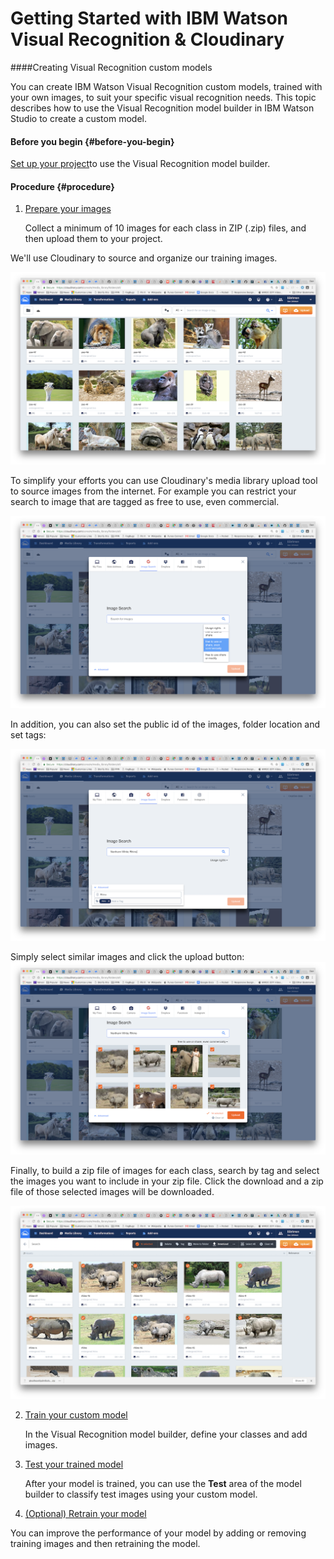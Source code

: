 # Getting Started with IBM Watson Visual Recognition & Cloudinary

####Creating Visual Recognition custom models

You can create IBM Watson Visual Recognition custom models, trained with your own images, to suit your specific visual recognition needs. This topic describes how to use the Visual Recognition model builder in IBM Watson Studio to create a custom model.



#### Before you begin {#before-you-begin}

[Set up your project](https://dataplatform.ibm.com/docs/content/analyze-data/visual-recognition-setting-up.html)to use the Visual Recognition model builder.



#### Procedure {#procedure}

1. [Prepare your images](https://dataplatform.ibm.com/docs/content/analyze-data/visual-recognition-prepare.html)
 
   Collect a minimum of 10 images for each class in ZIP \(.zip\) files, and then upload them to your project.
   
We'll use Cloudinary to source and organize our training images.

![](/assets/media-library.png)
   
   
To simplify your efforts you can use Cloudinary's media library upload tool to source images from the internet.  For example you can restrict your search to image that are tagged as free to use, even commercial.

![](/assets/rights.png)

In addition, you can also set the public id of the images, folder location and set tags:

![](/assets/media-search.png)

Simply select similar images and click the upload button:
![](/assets/select.png)

Finally, to build a zip file of images for each class, search by tag and select the images you want to include in your zip file. Click the download and a zip file of those selected images will be downloaded.

![](/assets/download-zip.png)


2. [Train your custom model](https://dataplatform.ibm.com/docs/content/analyze-data/visual-recognition-train.html)
 
   In the Visual Recognition model builder, define your classes and add images.
 
3. [Test your trained model](https://dataplatform.ibm.com/docs/content/analyze-data/visual-recognition-test.html)
 
   After your model is trained, you can use the
   **Test**
   area of the model builder to classify test images using your custom model.
 
4. [\(Optional\) Retrain your model](https://dataplatform.ibm.com/docs/content/analyze-data/visual-recognition-retrain.html)
 
You can improve the performance of your model by adding or removing training images and then retraining the model.
 



  




